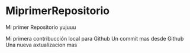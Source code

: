 # MiprimerRepositorio

Mi primer Repositorio yujuuu

Mi primera contribucción local para Github 
Un commit mas desde Github 
Una nueva axtualizacion mas 
